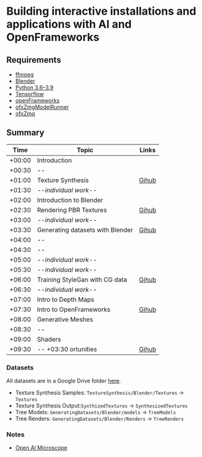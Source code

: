 # Building interactive installations and applications with AI and OpenFrameworks

<!-- This workshop explores the challenges of using machine learning models for interactive installations, hardware projects and live experiments. We will examine the trade-offs between frameworks, languages and hardware and the specific challenges of connecting ML systems with generative graphics and user input. Finally we will see one example using sockets to communicate between a Tensorflow runtime and OpenFrameworks. -->


## Requirements

* [ffmpeg](https://www.ffmpeg.org/)
* [Blender](https://www.blender.org/)
* [Python 3.6–3.9](https://docs.python-guide.org/starting/installation/)
* [Tensorflow](https://www.tensorflow.org/install)
* [openFrameworks](https://openframeworks.cc/)
* [ofxZmgModelRunner](https://github.com/meredityman/ofxZmqModelRunner)
* [ofxZmq](https://github.com/meredityman/ofxZmq)

## Summary

| Time   | Topic                             | Links                |
|--------|-----------------------------------|------------------------------------|
| +00:00 | Introduction                      |                                    |
| +00:30 | --                                |                                    |
| +01:00 | Texture Synthesis                 |[Gihub](TextureSynthesis/Collab/Notebook_TextureSynthesis.ipynb)           |
| +01:30 | _--individual work--_             |                                    |
| +02:00 | Introduction to Blender           |                                    |
| +02:30 | Rendering PBR Textures            | [Gihub](TextureSynthesis/Blender)  |
| +03:00 | _--individual work--_             |                                    |
| +03:30 | Generating datasets with Blender  | [Gihub](GeneratingDatasets/Blender)|
| +04:00 | --                                |                                    |
| +04:30 | --                                |                                    |
| +05:00 | _--individual work--_             |                                    |
| +05:30 | _--individual work--_             |                                    |
| +06:00 | Training StyleGan with CG data    | [Gihub](GeneratingDatasets/Collab/Notebook_StyleGan2.ipynb) |
| +06:30 | _--individual work--_             |                                    |
| +07:00 | Intro to Depth Maps               |                                    |
| +07:30 | Intro to OpenFrameworks           | [Gihub](DepthMaps)                 |
| +08:00 | Generative Meshes                 |                                    |
| +08:30 | --                                |                                    |
| +09:00 | Shaders                           |                                    |
| +09:30 | --                               +03:30 	ortunities | [Gihub](SDFGan)                    |


### Datasets

All datasets are in a Google Drive folder [here](https://drive.google.com/drive/folders/1iGvXvMsJXNA5ZFMjXdjiQMtksQ5ruX0o?usp=sharing).

* Texture Synthesis Samples: `TextureSynthesis/Blender/Textures` -> `Textures`
* Texture Synthesis Output:`SynthizedTextures` -> `SynthesizedTextures`
* Tree Models: `GeneratingDatasets/Blender/models` -> `TreeModels`
* Tree Renders: `GeneratingDatasets/Blender/Renders` -> `TreeRenders`

### Notes


* [Open AI Microscope](https://microscope.openai.com/models/)